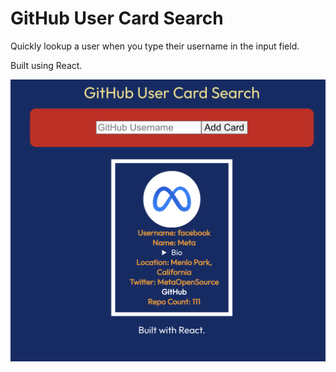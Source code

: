 # GitHub User Card Search
Quickly lookup a user when you type their username in the input field.

Built using React.

![Main Page](docs/screenshot.png)